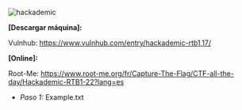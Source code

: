 ![hackademic](https://user-images.githubusercontent.com/75953873/171913457-78fa5aec-61c8-480f-b537-063cac5d6ada.png)

**[Descargar máquina]:**

Vulnhub: https://www.vulnhub.com/entry/hackademic-rtb1,17/

**[Online]:**

Root-Me: https://www.root-me.org/fr/Capture-The-Flag/CTF-all-the-day/Hackademic-RTB1-22?lang=es


- *Paso 1:* Example.txt 
